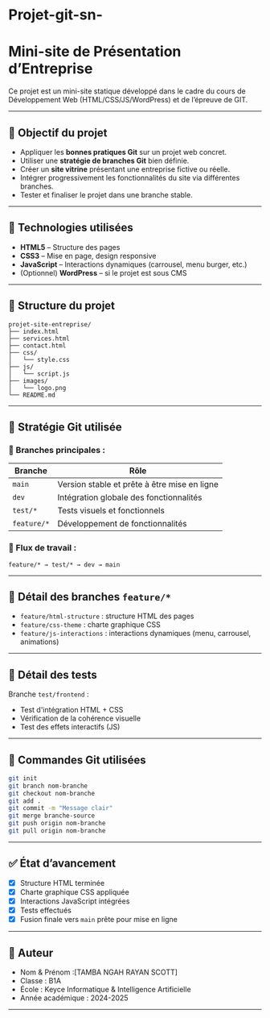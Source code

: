 # Projet-git-sn-
#  Mini-site de Présentation d’Entreprise

Ce projet est un mini-site statique développé dans le cadre du cours de Développement Web (HTML/CSS/JS/WordPress) et de l’épreuve de GIT.

---

## 📝 Objectif du projet

- Appliquer les **bonnes pratiques Git** sur un projet web concret.
- Utiliser une **stratégie de branches Git** bien définie.
- Créer un **site vitrine** présentant une entreprise fictive ou réelle.
- Intégrer progressivement les fonctionnalités du site via différentes branches.
- Tester et finaliser le projet dans une branche stable.

---

## 🧩 Technologies utilisées

- **HTML5** – Structure des pages
- **CSS3** – Mise en page, design responsive
- **JavaScript** – Interactions dynamiques (carrousel, menu burger, etc.)
- (Optionnel) **WordPress** – si le projet est sous CMS

---

## 📁 Structure du projet

```
projet-site-entreprise/
├── index.html
├── services.html
├── contact.html
├── css/
│   └── style.css
├── js/
│   └── script.js
├── images/
│   └── logo.png
└── README.md
```

---

## 🔀 Stratégie Git utilisée

### 🌿 Branches principales :

| Branche       | Rôle                                          |
|---------------|-----------------------------------------------|
| `main`        | Version stable et prête à être mise en ligne  |
| `dev`         | Intégration globale des fonctionnalités       |
| `test/*`      | Tests visuels et fonctionnels                 |
| `feature/*`   | Développement de fonctionnalités              |

### 🔁 Flux de travail :

```
feature/* → test/* → dev → main
```

---

## 🚧 Détail des branches `feature/*`

- `feature/html-structure` : structure HTML des pages
- `feature/css-theme` : charte graphique CSS
- `feature/js-interactions` : interactions dynamiques (menu, carrousel, animations)

---

## 🧪 Détail des tests

Branche `test/frontend` :
- Test d'intégration HTML + CSS
- Vérification de la cohérence visuelle
- Test des effets interactifs (JS)

---

## 🧰 Commandes Git utilisées

```bash
git init
git branch nom-branche
git checkout nom-branche
git add .
git commit -m "Message clair"
git merge branche-source
git push origin nom-branche
git pull origin nom-branche
```

---

## ✅ État d’avancement

- [x] Structure HTML terminée
- [x] Charte graphique CSS appliquée
- [x] Interactions JavaScript intégrées
- [x] Tests effectués
- [x] Fusion finale vers `main` prête pour mise en ligne

---

## 📌 Auteur

- Nom & Prénom :[TAMBA NGAH RAYAN SCOTT]  
- Classe : B1A
- École : Keyce Informatique & Intelligence Artificielle  
- Année académique : 2024-2025

---

